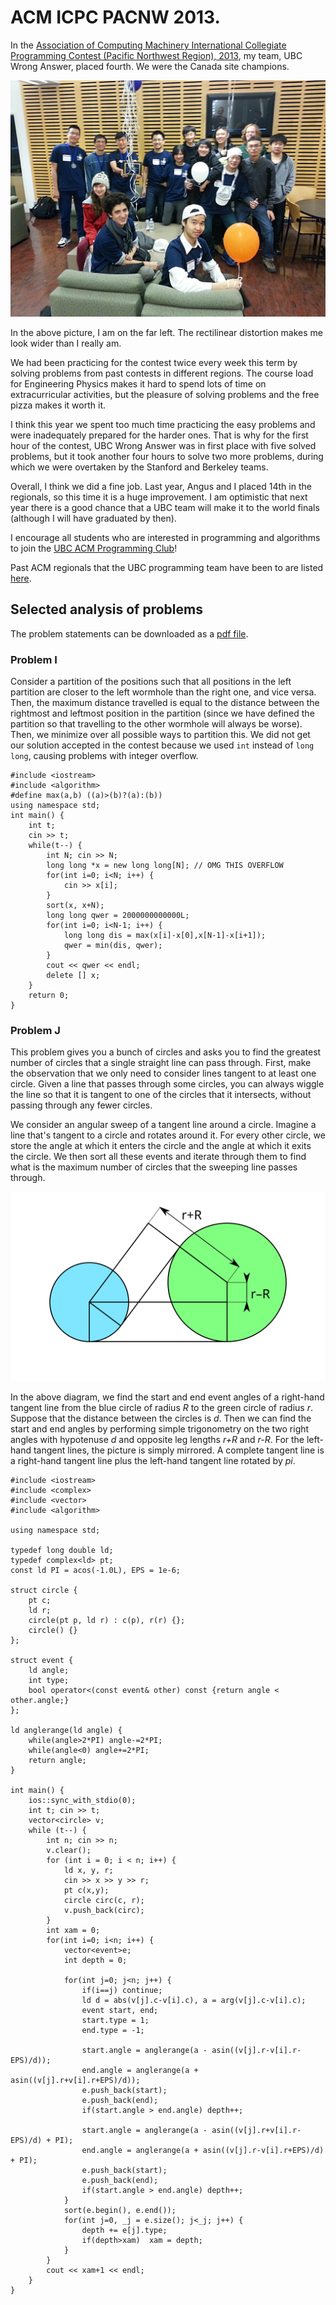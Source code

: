 ACM ICPC PACNW 2013.
==========================

In the [Association of Computing Machinery International Collegiate Programming Contest (Pacific Northwest Region), 2013](http://acmicpc-pacnw.org/), my team, UBC Wrong Answer, placed fourth. We were the Canada site champions.

![Group Photo](blog/blog/ubc.jpg)

In the above picture, I am on the far left. The rectilinear distortion makes me look wider than I really am. 

We had been practicing for the contest twice every week this term by solving problems from past contests in different regions.  The course load for Engineering Physics makes it hard to spend lots of time on extracurricular activities, but the pleasure of solving problems and the free pizza makes it worth it.

I think this year we spent too much time practicing the easy problems and were inadequately prepared for the harder ones.  That is why for the first hour of the contest, UBC Wrong Answer was in first place with five solved problems, but it took another four hours to solve two more problems, during which we were overtaken by the Stanford and Berkeley teams.

Overall, I think we did a fine job.  Last year, Angus and I placed 14th in the regionals, so this time it is a huge improvement.  I am optimistic that next year there is a good chance that a UBC team will make it to the world finals (although I will have graduated by then).

I encourage all students who are interested in programming and algorithms to join the [UBC ACM Programming Club](https://sites.google.com/site/ubcprogrammingteam/)!

Past ACM regionals that the UBC programming team have been to are listed [here](https://sites.google.com/site/ubcprogrammingteam/history).

Selected analysis of problems
---------------------

The problem statements can be downloaded as a [pdf file](http://acmicpc-pacnw.org/ProblemSet/2013/ICPC_PacNW_2013_ProblemStatements.pdf). 

### Problem I

Consider a partition of the positions such that all positions in the left partition are closer to the left wormhole than the right one, and vice versa. Then, the maximum distance travelled is equal to the distance between the rightmost and leftmost position in the partition (since we have defined the partition so that travelling to the other wormhole will always be worse). Then, we minimize over all possible ways to partition this. We did not get our solution accepted in the contest because we used `int` instead of `long long`, causing problems with integer overflow.

    #include <iostream>
    #include <algorithm>
    #define max(a,b) ((a)>(b)?(a):(b))
    using namespace std;
    int main() {
        int t;
        cin >> t;
        while(t--) {
            int N; cin >> N;
            long long *x = new long long[N]; // OMG THIS OVERFLOW
            for(int i=0; i<N; i++) {
                cin >> x[i];
            }
            sort(x, x+N);
            long long qwer = 2000000000000L;
            for(int i=0; i<N-1; i++) {
                long long dis = max(x[i]-x[0],x[N-1]-x[i+1]);
                qwer = min(dis, qwer);
            }
            cout << qwer << endl;
            delete [] x;
        }
        return 0;
    }


### Problem J

This problem gives you a bunch of circles and asks you to find the greatest number of circles that a single straight line can pass through. First, make the observation that we only need to consider lines tangent to at least one circle. Given a line that passes through some circles, you can always wiggle the line so that it is tangent to one of the circles that it intersects, without passing through any fewer circles.

We consider an angular sweep of a tangent line around a circle. Imagine a line that's tangent to a circle and rotates around it. For every other circle, we store the angle at which it enters the circle and the angle at which it exits the circle. We then sort all these events and iterate through them to find what is the maximum number of circles that the sweeping line passes through.

![diagram](blog/blog/circlesweep.svg)

In the above diagram, we find the start and end event angles of a right-hand tangent line from the blue circle of radius _R_ to the green circle of radius _r_. Suppose that the distance between the circles is _d_. Then we can find the start and end angles by performing simple trigonometry on the two right angles with hypotenuse _d_ and opposite leg lengths _r+R_ and _r-R_. For the left-hand tangent lines, the picture is simply mirrored. A complete tangent line is a right-hand tangent line plus the left-hand tangent line rotated by _pi_.

    #include <iostream>
    #include <complex>
    #include <vector>
    #include <algorithm>

    using namespace std;

    typedef long double ld;
    typedef complex<ld> pt;
    const ld PI = acos(-1.0L), EPS = 1e-6;

    struct circle {
        pt c;
        ld r;
        circle(pt p, ld r) : c(p), r(r) {};
        circle() {}
    };

    struct event {
        ld angle;
        int type;
        bool operator<(const event& other) const {return angle < other.angle;}
    };

    ld anglerange(ld angle) {
        while(angle>2*PI) angle-=2*PI;
        while(angle<0) angle+=2*PI;
        return angle;
    }

    int main() {
        ios::sync_with_stdio(0);
        int t; cin >> t;
        vector<circle> v;
        while (t--) {
            int n; cin >> n;
            v.clear();
            for (int i = 0; i < n; i++) {
                ld x, y, r;
                cin >> x >> y >> r;
                pt c(x,y);
                circle circ(c, r);
                v.push_back(circ);
            }
            int xam = 0;
            for(int i=0; i<n; i++) {
                vector<event>e;
                int depth = 0;

                for(int j=0; j<n; j++) {
                    if(i==j) continue;
                    ld d = abs(v[j].c-v[i].c), a = arg(v[j].c-v[i].c);
                    event start, end;
                    start.type = 1;
                    end.type = -1;

                    start.angle = anglerange(a - asin((v[j].r-v[i].r-EPS)/d));
                    end.angle = anglerange(a + asin((v[j].r+v[i].r+EPS)/d));
                    e.push_back(start);
                    e.push_back(end);
                    if(start.angle > end.angle) depth++;

                    start.angle = anglerange(a - asin((v[j].r+v[i].r-EPS)/d) + PI);
                    end.angle = anglerange(a + asin((v[j].r-v[i].r+EPS)/d) + PI);
                    e.push_back(start);
                    e.push_back(end);
                    if(start.angle > end.angle) depth++;
                }
                sort(e.begin(), e.end());
                for(int j=0, _j = e.size(); j<_j; j++) {
                    depth += e[j].type;
                    if(depth>xam)  xam = depth;
                }
            }
            cout << xam+1 << endl;
        }
    }


